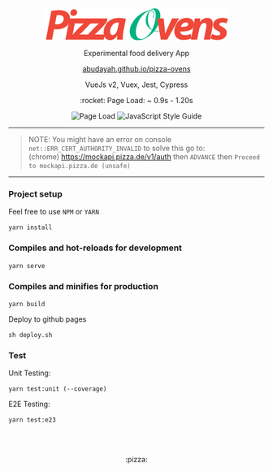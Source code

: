 <p align="center"><img src="/src/assets/logo-retina.png"/></p>

<p align="center">Experimental food delivery App</p>
<p align="center"><a href="https://abudayah.github.io/pizza-ovens" target="_blank">abudayah.github.io/pizza-ovens</a></p>
<p align="center">VueJs v2, Vuex, Jest, Cypress</p>
<p align="center">:rocket: Page Load: ~ 0.9s - 1.20s</p>

<p align="center">
<img src="https://img.shields.io/badge/Page_Load-0.9--1.2s-brightgreen.svg" alt="Page Load" /> 
<img src="https://img.shields.io/badge/code_style-standard-yellow.svg" alt="JavaScript Style Guide" />
</p>

---
> NOTE: You might have an error on console `net::ERR_CERT_AUTHORITY_INVALID` to solve this go to:<br>
> (chrome) https://mockapi.pizza.de/v1/auth then `ADVANCE` then `Proceed to mockapi.pizza.de (unsafe)`
---

### Project setup
Feel free to use `NPM` or `YARN`
```
yarn install
```

### Compiles and hot-reloads for development
```
yarn serve
```

### Compiles and minifies for production
```
yarn build
```

Deploy to github pages
```
sh deploy.sh
```

### Test

Unit Testing:
```
yarn test:unit (--coverage)
```

E2E Testing:
```
yarn test:e23
```

<br>
<br>

<p align="center">:pizza:</p>